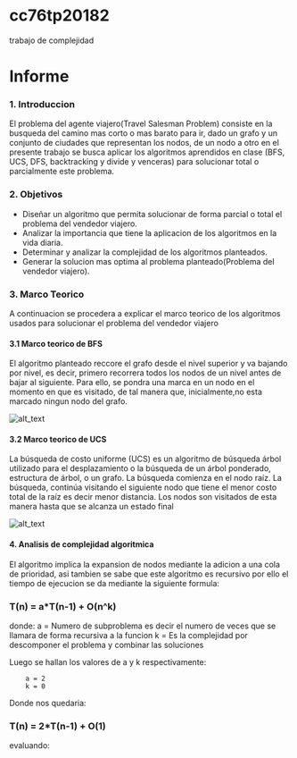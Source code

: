 # cc76tp20182
trabajo de complejidad

# Informe

### 1. Introduccion

El problema del agente viajero(Travel Salesman Problem) consiste en la busqueda del camino mas corto o mas barato para ir, dado un grafo 
y un conjunto de ciudades que representan los nodos, de un nodo a otro en el presente trabajo se busca aplicar los algoritmos aprendidos en clase
(BFS, UCS, DFS, backtracking y divide y venceras) para solucionar total o parcialmente este problema.


### 2. Objetivos

* Diseñar un algoritmo que permita solucionar de forma parcial o total el problema del vendedor viajero.
* Analizar la importancia que tiene la aplicacion de los algoritmos en la vida diaria.
* Determinar y analizar la complejidad de los algoritmos planteados.
* Generar la solucion mas optima al problema planteado(Problema del vendedor viajero).

### 3. Marco Teorico

A continuacion se procedera a explicar el marco teorico de los algoritmos usados para solucionar el problema del vendedor viajero

#### 3.1 Marco teorico de BFS

El algoritmo planteado reccore el grafo desde el nivel superior y va bajando por nivel, es decir, primero recorrera todos los nodos de un nivel antes de bajar al siguiente. Para ello, se pondra una marca en un nodo en el momento en que es visitado, de tal manera que, inicialmente,no esta marcado ningun nodo del grafo.

![alt_text](https://github.com/Jhovi/cc76tp20182/blob/master/UCS) 


#### 3.2 Marco teorico de UCS

La búsqueda de costo uniforme (UCS) es un algoritmo de búsqueda árbol utilizado para el desplazamiento o la búsqueda de un árbol ponderado, estructura de árbol, o un grafo. La búsqueda comienza en el nodo raíz. La búsqueda, continúa visitando el siguiente nodo que tiene el menor costo total de la raíz es decir menor distancia. Los nodos son visitados de esta manera hasta que se alcanza un estado final

![alt_text](https://github.com/Jhovi/cc76tp20182/blob/master/UCS)



#### 4. Analisis de complejidad algoritmica

El algoritmo implica la expansion de nodos mediante la adicion a una cola de prioridad, asi tambien se sabe que este algoritmo es recursivo por ello el tiempo de ejecucion se da mediante la siguiente formula:

### T(n) = a*T(n-1) + O(n^k)


donde:  a = Numero de subproblema es decir el numero de veces que se llamara de forma recursiva a la funcion
        k = Es la complejidad por descomponer el problema y combinar las soluciones
        
 
 Luego se hallan los valores de a y k respectivamente:
 
        a = 2
        k = 0
        
  Donde nos quedaria: 
  
   ### T(n) = 2*T(n-1) + O(1)
   
   evaluando:

         
    
    




